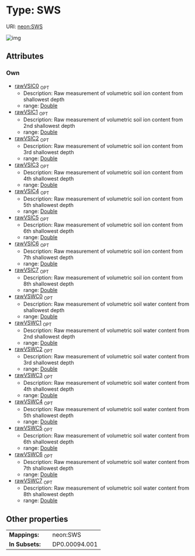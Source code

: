 
# Type: SWS




URI: [neon:SWS](https://data.neonscience.org/SWS)


![img](http://yuml.me/diagram/nofunky;dir:TB/class/)

## Attributes


### Own

 * [rawVSIC0](rawVSIC0.md)  <sub>OPT</sub>
    * Description: Raw measurement of volumetric soil ion content from shallowest depth
    * range: [Double](types/Double.md)
 * [rawVSIC1](rawVSIC1.md)  <sub>OPT</sub>
    * Description: Raw measurement of volumetric soil ion content from 2nd shallowest depth
    * range: [Double](types/Double.md)
 * [rawVSIC2](rawVSIC2.md)  <sub>OPT</sub>
    * Description: Raw measurement of volumetric soil ion content from 3rd shallowest depth
    * range: [Double](types/Double.md)
 * [rawVSIC3](rawVSIC3.md)  <sub>OPT</sub>
    * Description: Raw measurement of volumetric soil ion content from 4th shallowest depth
    * range: [Double](types/Double.md)
 * [rawVSIC4](rawVSIC4.md)  <sub>OPT</sub>
    * Description: Raw measurement of volumetric soil ion content from 5th shallowest depth
    * range: [Double](types/Double.md)
 * [rawVSIC5](rawVSIC5.md)  <sub>OPT</sub>
    * Description: Raw measurement of volumetric soil ion content from 6th shallowest depth
    * range: [Double](types/Double.md)
 * [rawVSIC6](rawVSIC6.md)  <sub>OPT</sub>
    * Description: Raw measurement of volumetric soil ion content from 7th shallowest depth
    * range: [Double](types/Double.md)
 * [rawVSIC7](rawVSIC7.md)  <sub>OPT</sub>
    * Description: Raw measurement of volumetric soil ion content from 8th shallowest depth
    * range: [Double](types/Double.md)
 * [rawVSWC0](rawVSWC0.md)  <sub>OPT</sub>
    * Description: Raw measurement of volumetric soil water content from shallowest depth
    * range: [Double](types/Double.md)
 * [rawVSWC1](rawVSWC1.md)  <sub>OPT</sub>
    * Description: Raw measurement of volumetric soil water content from 2nd shallowest depth
    * range: [Double](types/Double.md)
 * [rawVSWC2](rawVSWC2.md)  <sub>OPT</sub>
    * Description: Raw measurement of volumetric soil water content from 3rd shallowest depth
    * range: [Double](types/Double.md)
 * [rawVSWC3](rawVSWC3.md)  <sub>OPT</sub>
    * Description: Raw measurement of volumetric soil water content from 4th shallowest depth
    * range: [Double](types/Double.md)
 * [rawVSWC4](rawVSWC4.md)  <sub>OPT</sub>
    * Description: Raw measurement of volumetric soil water content from 5th shallowest depth
    * range: [Double](types/Double.md)
 * [rawVSWC5](rawVSWC5.md)  <sub>OPT</sub>
    * Description: Raw measurement of volumetric soil water content from 6th shallowest depth
    * range: [Double](types/Double.md)
 * [rawVSWC6](rawVSWC6.md)  <sub>OPT</sub>
    * Description: Raw measurement of volumetric soil water content from 7th shallowest depth
    * range: [Double](types/Double.md)
 * [rawVSWC7](rawVSWC7.md)  <sub>OPT</sub>
    * Description: Raw measurement of volumetric soil water content from 8th shallowest depth
    * range: [Double](types/Double.md)

## Other properties

|  |  |  |
| --- | --- | --- |
| **Mappings:** | | neon:SWS |
| **In Subsets:** | | DP0.00094.001 |

